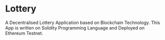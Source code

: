 # Lottery
A Decentralised Lottery Application based on Blockchain Technology. This App is written on Solidity Programming Language and Deployed on Ethereum Testnet.
